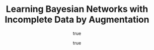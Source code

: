 ---
arxiv: 1608.07734
author:
- family: Adel
  given: Tameem
- family: de Campos
  given: Cassio P.
layout: refuses
section: pre
title: Learning Bayesian Networks with Incomplete Data by Augmentation
---